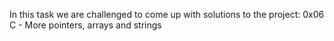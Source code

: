 In this task we are challenged to come up with solutions to the project: 0x06 C - More pointers, arrays and strings
